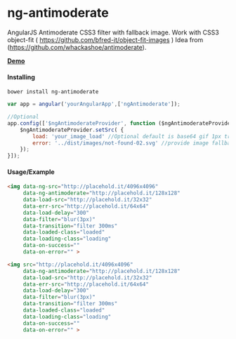 ng-antimoderate
=================

AngularJS Antimoderate CSS3 filter with fallback image. Work with CSS3 object-fit ( https://github.com/bfred-it/object-fit-images )
Idea from (https://github.com/whackashoe/antimoderate).

**[Demo][]**

<h4>Installing</h4>

```
bower install ng-antimoderate
```

```javascript
var app = angular('yourAngularApp',['ngAntimoderate']);

//Optional
app.config(['$ngAntimoderateProvider', function ($ngAntimoderateProvider) {
    $ngAntimoderateProvider.setSrc( {
        load: 'your_image_load' //Optional default is base64 gif 1px transparent
        error: '../dist/images/not-found-02.svg' //provide image fallback
    });
}]);
```

<h4>Usage/Example</h4>

```html
<img data-ng-src="http://placehold.it/4096x4096" 
     data-ng-antimoderate="http://placehold.it/128x128" 
     data-load-src="http://placehold.it/32x32"
     data-err-src="http://placehold.it/64x64"
     data-load-delay="300"
     data-filter="blur(3px)" 
     data-transition="filter 300ms" 
     data-loaded-class="loaded" 
     data-loading-class="loading"
     data-on-success=""
     data-on-error="" >
```

```html
<img src="http://placehold.it/4096x4096" 
     data-ng-antimoderate="http://placehold.it/128x128" 
     data-load-src="http://placehold.it/32x32"
     data-err-src="http://placehold.it/64x64"
     data-load-delay="300"
     data-filter="blur(3px)" 
     data-transition="filter 300ms" 
     data-loaded-class="loaded" 
     data-loading-class="loading"
     data-on-success=""
     data-on-error="" >
```

[Demo]: http://redcastor.github.io/ng-antimoderate/demo/
